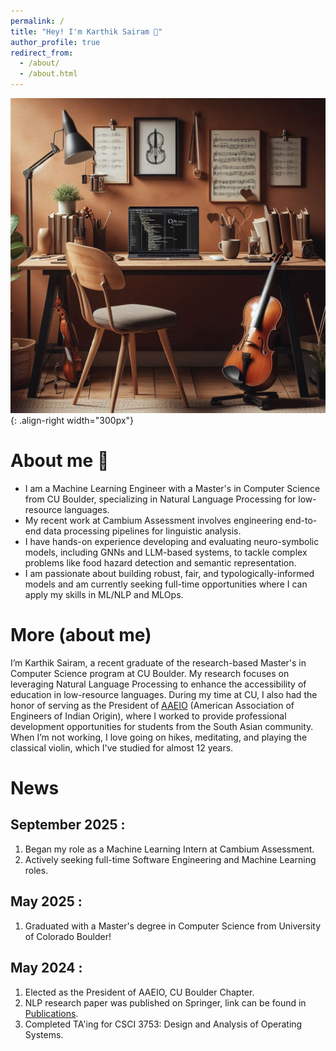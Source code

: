 ```yaml
---
permalink: /
title: "Hey! I'm Karthik Sairam 👋"
author_profile: true
redirect_from: 
  - /about/
  - /about.html
---
```



![Visual](/images/landing_page_visual.png){: .align-right width="300px"}

# About me 📝

- I am a Machine Learning Engineer with a Master's in Computer Science from CU Boulder, specializing in Natural Language Processing for low-resource languages.
- My recent work at Cambium Assessment involves engineering end-to-end data processing pipelines for linguistic analysis.
- I have hands-on experience developing and evaluating neuro-symbolic models, including GNNs and LLM-based systems, to tackle complex problems like food hazard detection and semantic representation.
- I am passionate about building robust, fair, and typologically-informed models and am currently seeking full-time opportunities where I can apply my skills in ML/NLP and MLOps.

# More (about me)

I’m Karthik Sairam, a recent graduate of the research-based Master's in Computer Science program at CU Boulder. My research focuses on leveraging Natural Language Processing to enhance the accessibility of education in low-resource languages. During my time at CU, I also had the honor of serving as the President of [AAEIO](https://www.linkedin.com/company/aaeio-cu-boulder/mycompany/) (American Association of Engineers of Indian Origin), where I worked to provide professional development opportunities for students from the South Asian community. When I’m not working, I love going on hikes, meditating, and playing the classical violin, which I've studied for almost 12 years.

# News

## __September 2025__ :

1. Began my role as a Machine Learning Intern at Cambium Assessment.
2. Actively seeking full-time Software Engineering and Machine Learning roles.

## __May 2025__ :

1. Graduated with a Master's degree in Computer Science from University of Colorado Boulder!

## __May 2024__ :

1. Elected as the President of AAEIO, CU Boulder Chapter.
2. NLP research paper was published on Springer, link can be found in [Publications](https://karthiksairam01.github.io/publications/).
3. Completed TA'ing for CSCI 3753: Design and Analysis of Operating Systems.